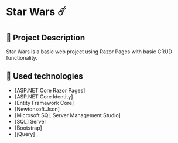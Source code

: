 # Star Wars ☄️

## :pencil: Project Description 
Star Wars is a basic web project using Razor Pages with basic CRUD functionality.
## :hammer: Used technologies
* [ASP.NET Core Razor Pages]
* [ASP.NET Core Identity]
* [Entity Framework Core]
* [Newtonsoft.Json]
* [Microsoft SQL Server Management Studio]
* [SQL] Server
* [Bootstrap]
* [jQuery]
